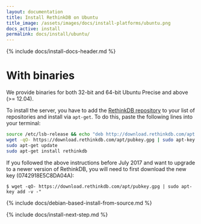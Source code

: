 ```yaml
---
layout: documentation
title: Install RethinkDB on Ubuntu
title_image: /assets/images/docs/install-platforms/ubuntu.png
docs_active: install
permalink: docs/install/ubuntu/
---
```

{% include docs/install-docs-header.md %}

# With binaries #

We provide binaries for both 32-bit and 64-bit Ubuntu Precise and above (>= 12.04).

To install the server, you have to add the [RethinkDB
repository](http://download.rethinkdb.com/apt) to your list of
repositories and install via `apt-get`.
To do this, paste the
following lines into your terminal:

```bash
source /etc/lsb-release && echo "deb http://download.rethinkdb.com/apt $DISTRIB_CODENAME main" | sudo tee /etc/apt/sources.list.d/rethinkdb.list
wget -qO- https://download.rethinkdb.com/apt/pubkey.gpg | sudo apt-key add -
sudo apt-get update
sudo apt-get install rethinkdb
```

If you followed the above instructions before July 2017 and want to upgrade to a newer version of RethinkDB, you will need to first download the new key (0742918E5C8DA04A):

```
$ wget -qO- https://download.rethinkdb.com/apt/pubkey.gpg | sudo apt-key add -v -"
```

{% include docs/debian-based-install-from-source.md %}

{% include docs/install-next-step.md %}
